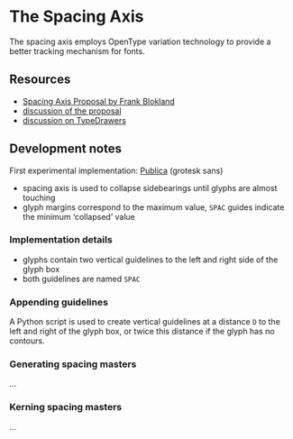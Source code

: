The Spacing Axis
================

The spacing axis employs OpenType variation technology to provide a better tracking mechanism for fonts.


Resources
---------

- [Spacing Axis Proposal by Frank Blokland](http://github.com/Microsoft/OpenTypeDesignVariationAxisTags/blob/master/Proposals/Spacing_Axis/ProposalSummary.md)
- [discussion of the proposal](https://github.com/Microsoft/OpenTypeDesignVariationAxisTags/issues/11)
- [discussion on TypeDrawers](https://typedrawers.com/discussion/2088/otvar-spacing-axis)


Development notes
-----------------

First experimental implementation: [Publica](http://fonts.hipertipo.com/publica/test/) (grotesk sans)

- spacing axis is used to collapse sidebearings until glyphs are almost touching
- glyph margins correspond to the maximum value, `SPAC` guides indicate the minimum ‘collapsed’ value

### Implementation details

- glyphs contain two vertical guidelines to the left and right side of the glyph box
- both guidelines are named `SPAC`

### Appending guidelines

A Python script is used to create vertical guidelines at a distance `D` to the left and right of the glyph box, or twice this distance if the glyph has no contours.

### Generating spacing masters

...

### Kerning spacing masters

...
